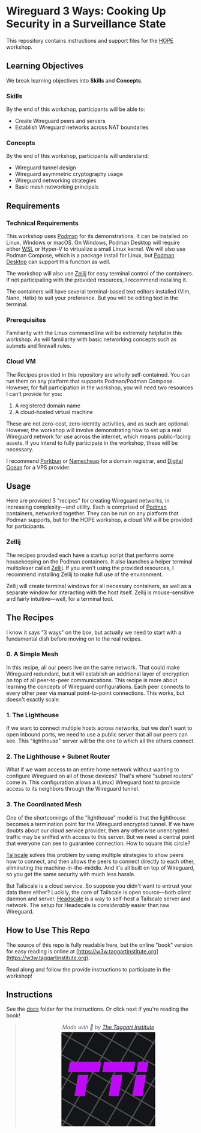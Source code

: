 # Wireguard 3 Ways: Cooking Up Security in a Surveillance State

This repository contains instructions and support files for the [HOPE](https://hope.net) workshop.

## Learning Objectives

We break learning objectives into **Skills** and **Concepts**.

### Skills

By the end of this workshop, participants will be able to:

- Create Wireguard peers and servers
- Establish Wireguard networks across NAT boundaries

### Concepts

By the end of this workshop, participants will understand:

- Wireguard tunnel design
- Wireguard asymmetric cryptography usage
- Wireguard networking strategies
- Basic mesh networking principals

## Requirements

### Technical Requirements

This workshop uses [Podman](https://podman.io) for its demonstrations. It can be installed on Linux, Windows or macOS. On Windows, Podman Desktop will require either [WSL](https://learn.microsoft.com/en-us/windows/wsl/install) or Hyper-V to virtualize a small Linux kernel. We will also use Podman Compose, which is a package install for Linux, but [Podman Desktop](https://podman-desktop.io/docs/compose) can support this function as well.

The workshop will also use [Zellij](https://zellij.dev) for easy terminal control of the containers. If not participating with the provided resources, I recommend installing it.

The containers will have several terminal-based text editors installed (Vim, Nano, Helix) to suit your preference. But you will be editing text in the terminal.

### Prerequisites

Familiarity with the Linux command line will be extremely helpful in this workshop. As will familiarity with basic networking concepts such as subnets and firewall rules.

### Cloud VM

The Recipes provided in this repository are wholly self-contained. You can run them on any platform that supports Podman/Podman Compose. However, for full participation in the workshop, you will need two resources I can't provide for you:

1. A registered domain name
2. A cloud-hosted virtual machine

These are not zero-cost, zero-identity activities, and as such are optional. However, the workshop will involve demonstrating how to set up a real Wireguard network for use across the internet, which means public-facing assets. If you intend to fully participate in the workshop, these will be necessary.

I recommend [Porkbun](https://porkbun.com) or [Namecheap](https://namecheap.com) for a domain registrar, and [Digital Ocean](https://digitalocean.com) for a VPS provider.

## Usage

Here are provided 3 "recipes" for creating Wireguard networks, in increasing complexity—and utility. Each is comprised of [Podman](https://podman.io) containers, networked together. They can be run on any platform that Podman supports, but for the HOPE workshop, a cloud VM will be provided for participants.

### Zellij

The recipes provded each have a startup script that performs some housekeeping on the Podman containers. It also launches a helper terminal multiplexer called [Zellij](https://zellij.dev). If you aren't using the provided resources, I recommend installing Zellij to make full use of the environment.

Zellij will create terminal windows for all necessary containers, as well as a separate window for interacting with the host itself. Zellij is mouse-sensitive and fairly intuitive—well, for a terminal tool.

## The Recipes

I know it says "3 ways" on the box, but actually we need to start with a fundamental dish before moving on to the real recipes.

### 0. A Simple Mesh

In this recipe, all our peers live on the same network. That could make Wireguard redundant, but it will establish an additional layer of encryption on top of all peer-to-peer communications. This recipe is more about learning the concepts of Wireguard configurations. Each peer connects to every other peer via manual point-to-point connections. This works, but doesn't exactly scale.

### 1. The Lighthouse

If we want to connect multiple hosts across networks, but we don't want to open inbound ports, we need to use a public server that all our peers can see. This "lighthouse" server will be the one to which all the others connect.

### 2. The Lighthouse + Subnet Router

What if we want access to an entire home network without wanting to configure Wireguard on all of those devices? That's where "subnet routers" come in. This configuration allows a (Linux) Wireguard host to provide access to its neighbors through the Wireguard tunnel.

### 3. The Coordinated Mesh

One of the shortcomings of the "lighthouse" model is that the lighthouse becomes a termination point for the Wireguard encrypted tunnel. If we have doubts about our cloud service provider, then any otherwise unencrypted traffic may be sniffed with access to this server. But we need a central point that everyone can see to guarantee connection. How to square this circle?

[Tailscale](https://tailscale.com) solves this problem by using multiple strategies to show peers how to connect, and then allows the peers to connect directly to each other, eliminating the machine-in-the-middle. And it's all built on top of Wireguard, so you get the same security with much less hassle.

But Tailscale is a cloud service. So suppose you didn't want to entrust your data there either? Luckily, the core of Tailscale is open source—both client daemon and server. [Headscale](https://headscale.net) is a way to self-host a Tailscale server and network. The setup for Headscale is *considerably* easier than raw Wireguard.

## How to Use This Repo

The source of this repo is fully readable here, but the online "book" version for easy reading is online at [https://w3w.taggartinstitute.org](https://w3w.taggartinstitute.org).

Read along and follow the provide instructions to participate in the workshop!

## Instructions

See the [docs](docs/SUMMARY.md) folder for the instructions. Or click next if you're reading the book!

> <center><i>Made with 💜 by <a href="https://taggartinstitute.org">The Taggart Institute</a></i></center>
> <center><img src="logo.png" style="width: 250px; height: 250px; margin-top: 5px;" /></center>
